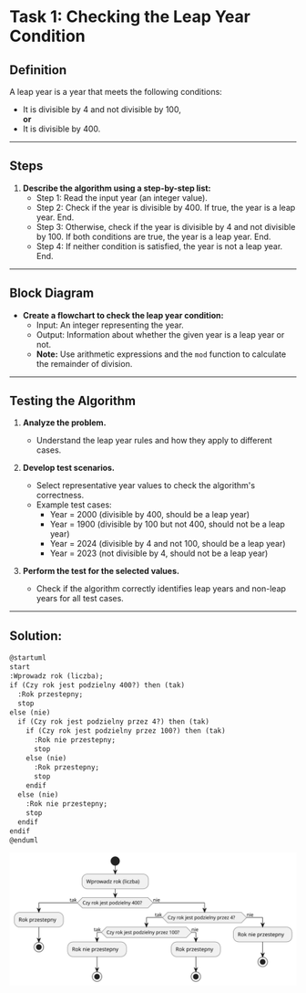 # Task 1: Checking the Leap Year Condition

## Definition
A leap year is a year that meets the following conditions:
- It is divisible by 4 and not divisible by 100,  
  **or**  
- It is divisible by 400.

---

## Steps

1. **Describe the algorithm using a step-by-step list:**
   - Step 1: Read the input year (an integer value).
   - Step 2: Check if the year is divisible by 400. If true, the year is a leap year. End.
   - Step 3: Otherwise, check if the year is divisible by 4 and not divisible by 100. If both conditions are true, the year is a leap year. End.
   - Step 4: If neither condition is satisfied, the year is not a leap year. End.

---

## Block Diagram
- **Create a flowchart to check the leap year condition:**
  - Input: An integer representing the year.
  - Output: Information about whether the given year is a leap year or not.
  - **Note:** Use arithmetic expressions and the `mod` function to calculate the remainder of division.

---

## Testing the Algorithm

1. **Analyze the problem.**
   - Understand the leap year rules and how they apply to different cases.
   
2. **Develop test scenarios.**
   - Select representative year values to check the algorithm's correctness.
   - Example test cases:
     - Year = 2000 (divisible by 400, should be a leap year)
     - Year = 1900 (divisible by 100 but not 400, should not be a leap year)
     - Year = 2024 (divisible by 4 and not 100, should be a leap year)
     - Year = 2023 (not divisible by 4, should not be a leap year)

3. **Perform the test for the selected values.**
   - Check if the algorithm correctly identifies leap years and non-leap years for all test cases.


---
## Solution:

```plantUML
@startuml
start
:Wprowadz rok (liczba);
if (Czy rok jest podzielny 400?) then (tak)
  :Rok przestepny;
  stop
else (nie)
  if (Czy rok jest podzielny przez 4?) then (tak)
    if (Czy rok jest podzielny przez 100?) then (tak)
      :Rok nie przestepny;
      stop
    else (nie)
      :Rok przestepny;
      stop
    endif
  else (nie)
    :Rok nie przestepny;
    stop
  endif
endif
@enduml
```
![flow diagram](https://github.com/Mateuszpietrusinski/algorithms-1/blob/main/AiSD5_C1/exercise_1/assets/AiSD5_C1_exec_1_diagram.svg)